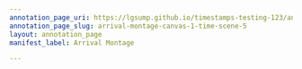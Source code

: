 ```yaml
---
annotation_page_uri: https://lgsump.github.io/timestamps-testing-123/annotations/arrival-montage-canvas-1-time-scene-5.json
annotation_page_slug: arrival-montage-canvas-1-time-scene-5
layout: annotation_page
manifest_label: Arrival Montage

---
```

